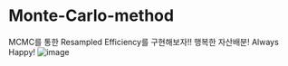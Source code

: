 # Monte-Carlo-method
MCMC를 통한 Resampled Efficiency를 구현해보자!!
행복한 자산배분! Always Happy!
![image](https://github.com/DART-KNU/Monte-Carlo-method/assets/154722795/3476fa03-7751-416a-a901-cb748649dbbd)

